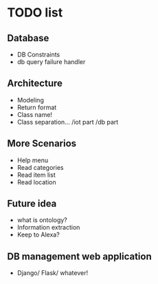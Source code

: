 # TODO list

## Database
- DB Constraints
- db query failure handler

## Architecture
- Modeling
- Return format
- Class name!
- Class separation... /iot part /db part

## More Scenarios
- Help menu
- Read categories
- Read item list
- Read location

## Future idea
- what is ontology?
- Information extraction
- Keep to Alexa?

## DB management web application
- Django/ Flask/ whatever!
